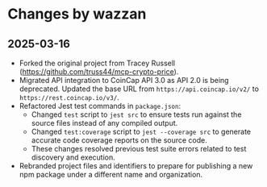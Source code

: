 # Changes by wazzan

## 2025-03-16
- Forked the original project from Tracey Russell (https://github.com/truss44/mcp-crypto-price).
- Migrated API integration to CoinCap API 3.0 as API 2.0 is being deprecated. Updated the base URL from `https://api.coincap.io/v2/` to `https://rest.coincap.io/v3/`.
- Refactored Jest test commands in `package.json`:
  - Changed `test` script to `jest src` to ensure tests run against the source files instead of any compiled output.
  - Changed `test:coverage` script to `jest --coverage src` to generate accurate code coverage reports on the source code.
  - These changes resolved previous test suite errors related to test discovery and execution.
- Rebranded project files and identifiers to prepare for publishing a new npm package under a different name and organization.
